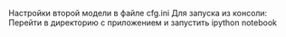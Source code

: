 Настройки второй модели в файле cfg.ini
Для запуска из  консоли:
Перейти в директорию с приложением и запустить ipython notebook
